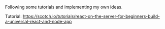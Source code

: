 Following some tutorials and implementing my own ideas.

Tutorial:
https://scotch.io/tutorials/react-on-the-server-for-beginners-build-a-universal-react-and-node-app
